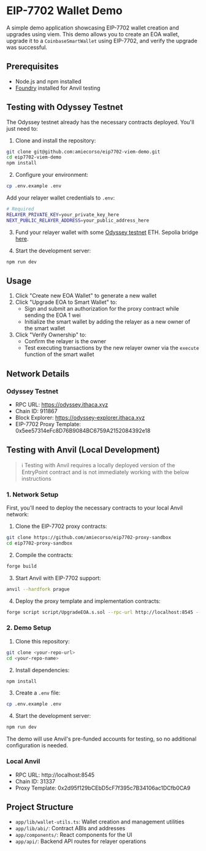 # EIP-7702 Wallet Demo

A simple demo application showcasing EIP-7702 wallet creation and upgrades using viem. This demo allows you to create an EOA wallet, upgrade it to a `CoinbaseSmartWallet` using EIP-7702, and verify the upgrade was successful.

## Prerequisites

- Node.js and npm installed
- [Foundry](https://book.getfoundry.sh/getting-started/installation) installed for Anvil testing

## Testing with Odyssey Testnet

The Odyssey testnet already has the necessary contracts deployed. You'll just need to:

1. Clone and install the repository:

```bash
git clone git@github.com:amiecorso/eip7702-viem-demo.git
cd eip7702-viem-demo
npm install
```

2. Configure your environment:

```bash
cp .env.example .env
```

Add your relayer wallet credentials to `.env`:

```bash
# Required
RELAYER_PRIVATE_KEY=your_private_key_here
NEXT_PUBLIC_RELAYER_ADDRESS=your_public_address_here
```

3. Fund your relayer wallet with some [Odyssey testnet](https://hub.conduit.xyz/odyssey) ETH. Sepolia bridge [here](https://odyssey-fba0638ec5f46615.testnets.rollbridge.app/).

4. Start the development server:

```bash
npm run dev
```

## Usage

1. Click "Create new EOA Wallet" to generate a new wallet
2. Click "Upgrade EOA to Smart Wallet" to:
   - Sign and submit an authorization for the proxy contract while sending the EOA 1 wei
   - Initialize the smart wallet by adding the relayer as a new owner of the smart wallet
3. Click "Verify Ownership" to:
   - Confirm the relayer is the owner
   - Test executing transactions by the new relayer owner via the `execute` function of the smart wallet

## Network Details

### Odyssey Testnet

- RPC URL: https://odyssey.ithaca.xyz
- Chain ID: 911867
- Block Explorer: https://odyssey-explorer.ithaca.xyz
- EIP-7702 Proxy Template: 0x5ee57314eFc8D76B9084BC6759A2152084392e18

## Testing with Anvil (Local Development)

> ℹ️ Testing with Anvil requires a locally deployed version of the EntryPoint contract and is not immediately working with the below instructions

### 1. Network Setup

First, you'll need to deploy the necessary contracts to your local Anvil network:

1. Clone the EIP-7702 proxy contracts:

```bash
git clone https://github.com/amiecorso/eip7702-proxy-sandbox
cd eip7702-proxy-sandbox
```

2. Compile the contracts:

```bash
forge build
```

3. Start Anvil with EIP-7702 support:

```bash
anvil --hardfork prague
```

4. Deploy the proxy template and implementation contracts:

```bash
forge script script/UpgradeEOA.s.sol --rpc-url http://localhost:8545 --broadcast --ffi
```

### 2. Demo Setup

1. Clone this repository:

```bash
git clone <your-repo-url>
cd <your-repo-name>
```

2. Install dependencies:

```bash
npm install
```

3. Create a `.env` file:

```bash
cp .env.example .env
```

4. Start the development server:

```bash
npm run dev
```

The demo will use Anvil's pre-funded accounts for testing, so no additional configuration is needed.

### Local Anvil

- RPC URL: http://localhost:8545
- Chain ID: 31337
- Proxy Template: 0x2d95f129bCEbD5cF7f395c7B34106ac1DCfb0CA9

## Project Structure

- `app/lib/wallet-utils.ts`: Wallet creation and management utilities
- `app/lib/abi/`: Contract ABIs and addresses
- `app/components/`: React components for the UI
- `app/api/`: Backend API routes for relayer operations
